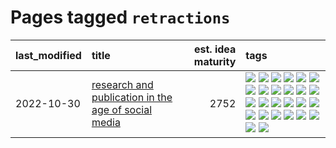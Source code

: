 # Pages tagged `retractions`

|last_modified|title|est. idea maturity|tags
|:---|:---|---:|:---|
|2022-10-30|[research and publication in the age of social media](../research-and-social.md)|2752|[![](https://img.shields.io/badge/tag-arxiv-35d2ce)](../tags/arxiv.md) [![](https://img.shields.io/badge/tag-citation-8e95e2)](../tags/citation.md) [![](https://img.shields.io/badge/tag-corrections-be4650)](../tags/corrections.md) [![](https://img.shields.io/badge/tag-credit-3f3dc3)](../tags/credit.md) [![](https://img.shields.io/badge/tag-curation-cdef47)](../tags/curation.md) [![](https://img.shields.io/badge/tag-discoverability-99b5f2)](../tags/discoverability.md) [![](https://img.shields.io/badge/tag-discussion-e33481)](../tags/discussion.md) [![](https://img.shields.io/badge/tag-feed-d46ff4)](../tags/feed.md) [![](https://img.shields.io/badge/tag-git-496a1)](../tags/git.md) [![](https://img.shields.io/badge/tag-git-496a1)](../tags/git.md) [![](https://img.shields.io/badge/tag-historyofscience-faa2fc)](../tags/historyofscience.md) [![](https://img.shields.io/badge/tag-mastodon-1ee399)](../tags/mastodon.md) [![](https://img.shields.io/badge/tag-openreview-49fd1a)](../tags/openreview.md) [![](https://img.shields.io/badge/tag-paperswithcode-6edb5)](../tags/paperswithcode.md) [![](https://img.shields.io/badge/tag-platform-f1c85)](../tags/platform.md) [![](https://img.shields.io/badge/tag-publication-9c3a4a)](../tags/publication.md) [![](https://img.shields.io/badge/tag-reproducibility-2229ca)](../tags/reproducibility.md) [![](https://img.shields.io/badge/tag-research-3b815)](../tags/research.md) [![](https://img.shields.io/badge/tag-retractions-3b18a)](../tags/retractions.md) [![](https://img.shields.io/badge/tag-search-957448)](../tags/search.md) [![](https://img.shields.io/badge/tag-socialmedia-936135)](../tags/socialmedia.md) [![](https://img.shields.io/badge/tag-stackoverflow-deeba9)](../tags/stackoverflow.md) [![](https://img.shields.io/badge/tag-subscription-c456a9)](../tags/subscription.md) [![](https://img.shields.io/badge/tag-transparency-e168be)](../tags/transparency.md) [![](https://img.shields.io/badge/tag-twitter-d7de4b)](../tags/twitter.md) [![](https://img.shields.io/badge/tag-validation-e54ba1)](../tags/validation.md)|